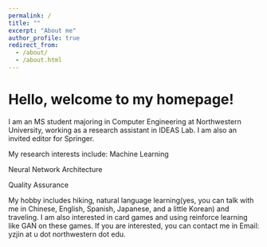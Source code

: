 ```yaml
---
permalink: /
title: ""
excerpt: "About me"
author_profile: true
redirect_from:
  - /about/
  - /about.html
---
```


Hello, welcome to my homepage!
======
I am an MS student majoring in Computer Engineering at Northwestern University, working as a research assistant in IDEAS Lab. I am also an invited editor for Springer.

My research interests include:
Machine Learning

Neural Network Architecture 

Quality Assurance

My hobby includes hiking, natural language learning(yes, you can talk with me in Chinese, English, Spanish, Japanese, and a little Korean) and traveling.
I am also interested in card games and using reinforce learning like GAN on these games. If you are interested, you can contact me in
Email: yzjin at u dot northwestern dot edu.
<!-- Education History
======
2015 - 2019 Zhejiang University \\
2019 - Now  Hong Kong University of Science and Technology -->
